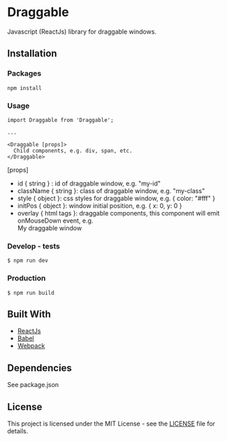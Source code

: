 # Draggable
Javascript (ReactJs) library for draggable windows.

## Installation

### Packages
```
npm install
```

### Usage
```
import Draggable from 'Draggable';

...

<Draggable [props]>
  Child components, e.g. div, span, etc.
</Draggable>
```

\[props]
  * id { string } : id of draggable window, e.g. "my-id"
  * className { string }: class of draggable window, e.g. "my-class"
  * style { object }: css styles for draggable window, e.g. { color: "#fff" }
  * initPos { object }: window initial position, e.g. { x: 0, y: 0 }
  * overlay { html tags }: draggable components, this component will emit onMouseDown event, e.g. <div>My draggable window</div>

### Develop - tests
```
$ npm run dev
```

### Production
```
$ npm run build
```

## Built With
* [ReactJs](https://reactjs.org/)
* [Babel](https://babeljs.io/)
* [Webpack](https://webpack.js.org/)

## Dependencies
See package.json

## License
This project is licensed under the MIT License - see the [LICENSE](LICENSE) file for details.
